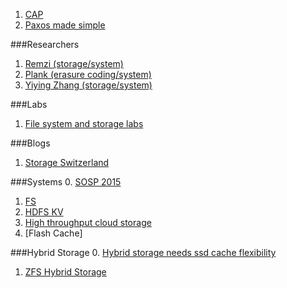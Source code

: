 1. [CAP](http://arxiv.org/pdf/1509.05393v2.pdf)
2. [Paxos made simple](http://research.microsoft.com/en-us/um/people/lamport/pubs/paxos-simple.pdf)

###Researchers
1. [Remzi (storage/system)](http://pages.cs.wisc.edu/~remzi/)
2. [Plank (erasure coding/system)](http://web.eecs.utk.edu/~plank/)
3. [Yiying Zhang (storage/system)](https://engineering.purdue.edu/~yiying/index.html)

###Labs
1. [File system and storage labs](http://www.fsl.cs.sunysb.edu)

###Blogs
1. [Storage Switzerland](http://www.storage-switzerland.com/Blog/Blog.html)

###Systems
0. [SOSP 2015](http://sigops.org/sosp/sosp15/current/index.html)
1. [FS](http://www.pdl.cmu.edu/PDL-FTP/FS/CMU-PDL-13-102.pdf)
2. [HDFS KV](https://issues.apache.org/jira/secure/attachment/12729255/hdfs-kv-design.pdf)
3. [High throughput cloud storage](http://www.snia.org/sites/default/files/files2/files2/SDC2013/presentations/Performance/YogeshVedpathak_High_Throughput_Cloud_Storage.pdf)
4. [Flash Cache]

###Hybrid Storage
0. [Hybrid storage needs ssd cache flexibility](https://www.imation.com/globalassets/knowledge/nexsan/analyst-reports/storageswitzerland-hybrid-storage-ssd-cache-flexibility.pdf)
1. [ZFS Hybrid Storage](http://www.areasys.com/zfs-hybrid-storage/)
